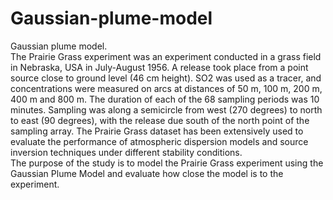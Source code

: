 # Gaussian-plume-model
Gaussian plume model.  
The Prairie Grass experiment was an experiment conducted in a grass field in Nebraska, USA in 
July-August 1956. A release took place from a point source close to ground level (46 cm height). 
SO2 was used as a tracer, and concentrations were measured on arcs at distances of 50 m, 100 m, 
200 m, 400 m and 800 m. The duration of each of the 68 sampling periods was 10 minutes. 
Sampling was along a semicircle from west (270 degrees) to north to east (90 degrees), with the 
release due south of the north point of the sampling array. The Prairie Grass dataset has been 
extensively used to evaluate the performance of atmospheric dispersion models and source 
inversion techniques under different stability conditions.  
The purpose of the study is to model the Prairie Grass experiment using the Gaussian Plume Model 
and evaluate how close the model is to the experiment.  
